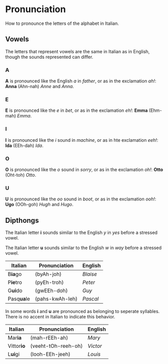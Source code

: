 # Pronunciation

How to pronounce the letters of the alphabet in Italian.

## Vowels

The letters that represent vowels are the same in Italian as in English, though the sounds represented can differ.

### A

**A** is pronounced like the English _a_ in _father_, or as in the exclamation _ah!_: **Anna** (Ahn-nah) _Anne_ and _Anna_. 

### E

**E** is pronounced like the _e_ in _bet_, or as in the exclamation _eh!_: **Emma** (Ehm-mah) _Emma_.

### I

**I** is pronounced like the _i_ sound in _machine_, or as in hte exclamation _eeh!_: **Ida** (EEh-dah) _Ida_.

### O

**O** is pronounced like the _o_ sound in _sorry_, or as in the exclamation _oh!_: **Otto** (Oht-toh) _Otto_.

### U

**U** is pronounced like the _oo_ sound in _boot_, or as in the exclamation _ooh!_: **Ugo** (OOh-goh) _Hugh_ and _Hugo_.

## Dipthongs

The Italian letter **i** sounds similar to the English _y_ in _yes_ before a stressed vowel.

The Italian letter **u** sounds similar to the English _w_ in _way_ before a stressed vowel.

| Italian | Pronunciation | English |
| --- | --- | --- |
| B**ia**go | (byAh-joh) | _Blaise_ |
| P**ie**tro | (pyEh-troh) | _Peter_ |
| G**ui**do | (gwEEh-doh) | _Guy_ |
| Pasq**ua**le | (pahs-kwAh-leh) | _Pascal_ |

In some words **i** and **u** are pronounced as belonging to seperate syllables.  There is no accent in Italian to indicate this behavior.

| Italian | Pronunciation | English |
| --- | --- | --- |
| Mar**ia** | (mah-rEEh-ah) | _Mary_ |
| Vittor**io** | (veeht-tOh-reeh-oh) | _Victor_ |
| L**ui**gi | (looh-EEh-jeeh) | _Louis_ |
